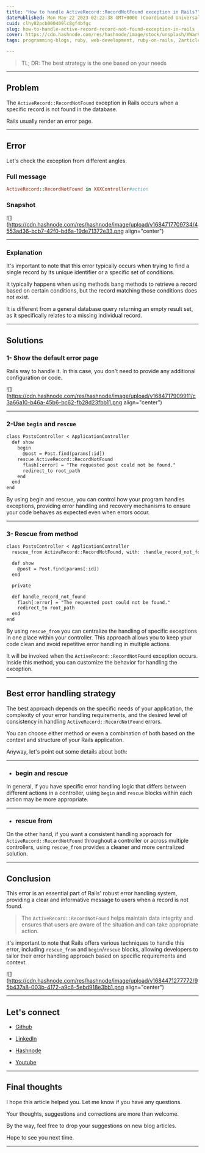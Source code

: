 ```yaml
---
title: "How to handle ActiveRecord::RecordNotFound exception in Rails?"
datePublished: Mon May 22 2023 02:22:38 GMT+0000 (Coordinated Universal Time)
cuid: clhy82pcb000409lc8gf4bfgc
slug: how-to-handle-active-record-record-not-found-exception-in-rails
cover: https://cdn.hashnode.com/res/hashnode/image/stock/unsplash/XWar9MbNGUY/upload/4d971485193458121285eb2436811675.jpeg
tags: programming-blogs, ruby, web-development, ruby-on-rails, 2articles1week

---
```


> TL; DR: The best strategy is the one based on your needs

---

## Problem

The `ActiveRecord::RecordNotFound` exception in Rails occurs when a specific record is not found in the database.

Rails usually render an error page.

---

## Error

Let's check the exception from different angles.

### Full message

```ruby
ActiveRecord::RecordNotFound in XXXController#action
```

### Snapshot

![](https://cdn.hashnode.com/res/hashnode/image/upload/v1684717709734/4553ad36-bcb7-42f0-bd6a-19de71372e33.png align="center")

---

### Explanation

It's important to note that this error typically occurs when trying to find a single record by its unique identifier or a specific set of conditions.

It typically happens when using methods bang methods to retrieve a record based on certain conditions, but the record matching those conditions does not exist.

It is different from a general database query returning an empty result set, as it specifically relates to a missing individual record.

---

## Solutions

### 1- Show the default error page

Rails way to handle it. In this case, you don't need to provide any additional configuration or code.

![](https://cdn.hashnode.com/res/hashnode/image/upload/v1684717909911/c3a66a10-b46a-45b6-bc62-fb28d23fbb11.png align="center")

---

### 2-Use `begin` and `rescue`

```apache
class PostsController < ApplicationController
  def show
    begin
      @post = Post.find(params[:id])
    rescue ActiveRecord::RecordNotFound
      flash[:error] = "The requested post could not be found."
      redirect_to root_path
    end
  end
end
```

By using begin and rescue, you can control how your program handles exceptions, providing error handling and recovery mechanisms to ensure your code behaves as expected even when errors occur.

---

### 3- Rescue from method

```apache
class PostsController < ApplicationController
  rescue_from ActiveRecord::RecordNotFound, with: :handle_record_not_found

  def show
    @post = Post.find(params[:id])
  end

  private

  def handle_record_not_found
    flash[:error] = "The requested post could not be found."
    redirect_to root_path
  end
end
```

By using `rescue_from` you can centralize the handling of specific exceptions in one place within your controller. This approach allows you to keep your code clean and avoid repetitive error handling in multiple actions.

It will be invoked when the `ActiveRecord::RecordNotFound` exception occurs. Inside this method, you can customize the behavior for handling the exception.

---

## Best error handling strategy

The best approach depends on the specific needs of your application, the complexity of your error handling requirements, and the desired level of consistency in handling `ActiveRecord::RecordNotFound` errors.

You can choose either method or even a combination of both based on the context and structure of your Rails application.

Anyway, let's point out some details about both:

---

* ### begin and rescue
    

In general, if you have specific error handling logic that differs between different actions in a controller, using `begin` and `rescue` blocks within each action may be more appropriate.

---

* ### rescue from
    

On the other hand, if you want a consistent handling approach for `ActiveRecord::RecordNotFound` throughout a controller or across multiple controllers, using `rescue_from` provides a cleaner and more centralized solution.

---

## Conclusion

This error is an essential part of Rails' robust error handling system, providing a clear and informative message to users when a record is not found.

> The `ActiveRecord::RecordNotFound` helps maintain data integrity and ensures that users are aware of the situation and can take appropriate action.

it's important to note that Rails offers various techniques to handle this error, including `rescue_from` and `begin`/`rescue` blocks, allowing developers to tailor their error handling approach based on specific requirements and context.

![](https://cdn.hashnode.com/res/hashnode/image/upload/v1684471277772/95b437a8-003b-4172-a9c6-5ebd918e3bb1.png align="center")

---

## Let's connect

* [Github](https://github.com/alexcalaca)
    
* [LinkedIn](https://linkedin.com/in/alexandrecalacaofficial)
    
* [Hashnode](https://hashnode.com/onboard?next=/@alexandrecalaca)
    
* [Youtube](https://www.youtube.com/@alexandrecalacaofficial)
    

---

## Final thoughts

I hope this article helped you. Let me know if you have any questions.

Your thoughts, suggestions and corrections are more than welcome.

By the way, feel free to drop your suggestions on new blog articles.

Hope to see you next time.

---
